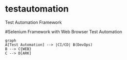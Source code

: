 # testautomation
Test Automation Framework

#Selenium Framework with Web Browser Test Automation

```mermaid
graph
A[Test Automation] --> |CI/CD| B(DevOps)
B --> C{WEB}
C --> D[ARK]
```
